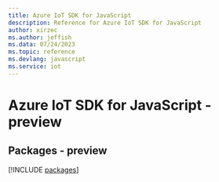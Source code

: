 ```yaml
---
title: Azure IoT SDK for JavaScript
description: Reference for Azure IoT SDK for JavaScript
author: xirzec
ms.author: jeffish
ms.data: 07/24/2023
ms.topic: reference
ms.devlang: javascript
ms.service: iot
---
```

# Azure IoT SDK for JavaScript - preview
## Packages - preview
[!INCLUDE [packages](iot-index.md)]